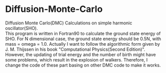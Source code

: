 # Diffusion-Monte-Carlo
Diffusion Monte Carlo(DMC) Calculations on simple harmonic oscillator(SHO).  
This program is written in Fortran90 to calculate the ground state energy of SHO. For N dimensional case, the ground state energy should be 0.5N, with mass = omega = 1.0.
Actually I want to follow the algorithmic form given by J. M. Thijssen in his book "Computational Physics(Second Edition)". However, the updating of trial energy and the number of birth might have some problems, which result in the explosion of walkers. Therefore, I change the code of these part basing on other DMC code to make it works.
